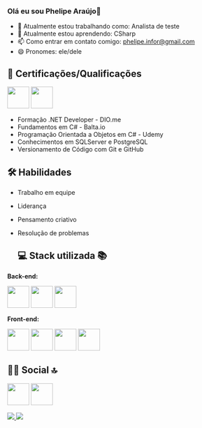 ### Olá  eu sou Phelipe Araújo👋
- 🔭 Atualmente estou trabalhando como: Analista de teste
- 🌱 Atualmente estou aprendendo: CSharp
- 📫 Como entrar em contato comigo: phelipe.infor@gmail.com
- 😄 Pronomes: ele/dele

 ## 🎯 Certificações/Qualificações
[<img src="https://hermes.dio.me/tracks/bad97784-9de1-469b-9409-80343b69b50b.png" height="50"></a>](https://web.dio.me/track/824331c4-b300-4f76-b29d-ce6c147932bf)
[<img src="https://hermes.dio.me/tracks/b6c00053-caf8-4dd8-9c92-96b1e077c426.png" height="50"></a>](https://web.dio.me/track/coding-future-avanade-programacao-c-com-crm-dynamics)
- Formação .NET Developer - DIO.me
- Fundamentos em C# - Balta.io
- Programação Orientada a Objetos em C# - Udemy
- Conhecimentos em SQLServer e PostgreSQL
- Versionamento de Código com Git e GitHub

 ## 🛠 Habilidades
- Trabalho em equipe
- Liderança
- Pensamento criativo
- Resolução de problemas

  ## 💻 Stack utilizada 📚

**Back-end:** 

[<img src="https://hermes.dio.me/tracks/977d1b41-5888-44d7-8e4c-57d2348748dc.png" height="50"></a>](https://web.dio.me/track/formacao-logica-de-programacao)
[<img src="https://seeklogo.com/images/C/c-sharp-c-logo-02F17714BA-seeklogo.com.png" height="50"></a>](https://web.dio.me/track/formacao-dotnet-developer)
[<img src="https://logodix.com/logo/912324.png" height="50"></a>](https://web.dio.me/track/formacao-dotnet-developer)


**Front-end:** 

[<img src="https://hermes.dio.me/tracks/62ed1f1d-8d76-4bbc-905f-e73d20cb82f5.png" height="50"></a>](https://web.dio.me/track/formacao-html-web-developer)
[<img src="https://hermes.dio.me/tracks/da043c7a-7189-441e-bf28-adc2d05a4934.png" height="50"></a>](https://web.dio.me/track/formacao-css-web-developer)
[<img src="https://logodix.com/logo/2062376.png" height="50"></a>](https://web.dio.me/track/formacao-css-web-developer)
[<img src="https://hermes.dio.me/tracks/55e7040f-775b-47e5-a8fb-69d002ca17a9.png" height="50"></a>](https://web.dio.me/track/formacao-javascript-developer)


## 🔗👨 Social 🔝

[<img src="https://img.shields.io/badge/GitHub-100000?style=for-the-badge&logo=github&logoColor=white" height="50"></a>](https://github.com/PhelipeCurso) [<img src="https://img.shields.io/badge/linkedin-0A66C2?style=for-the-badge&logo=linkedin&logoColor=white" height="50"></a>](https://www.linkedin.com/in/phelipe-ara%C3%BAjo-1aa80069/)



<div>
  <a href="https://github.com/PhelipeCurso">
    <img height"180em" src= "https://github-readme-stats.vercel.app/api?username=PhelipeCurso&show_icons=true&theme=dracula&include_all_commits=true&count_private=true"/>
    <img height"200em" src= "https://github-readme-stats.vercel.app/api/top-langs/?username=PhelipeCurso&layout=compact&langs_count=16&theme=dracula"/>
</div>



